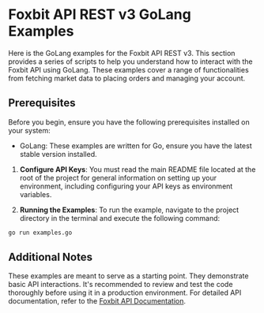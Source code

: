 # Foxbit API REST v3 GoLang Examples

Here is the GoLang examples for the Foxbit API REST v3. This section provides a series of scripts to help you understand how to interact with the Foxbit API using GoLang. These examples cover a range of functionalities from fetching market data to placing orders and managing your account.

## Prerequisites

Before you begin, ensure you have the following prerequisites installed on your system:

- GoLang: These examples are written for Go, ensure you have the latest stable version installed.

1. **Configure API Keys**: You must read the main README file located at the root of the project for general information on setting up your environment, including configuring your API keys as environment variables.

2. **Running the Examples**: To run the example, navigate to the project directory in the terminal and execute the following command:

```bash
go run examples.go
```

## Additional Notes

These examples are meant to serve as a starting point. They demonstrate basic API interactions. It's recommended to review and test the code thoroughly before using it in a production environment.
For detailed API documentation, refer to the [Foxbit API Documentation](https://docs.foxbit.com.br/).
